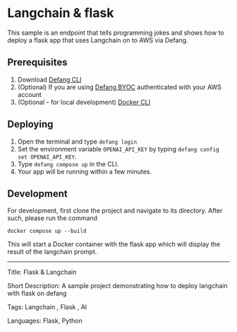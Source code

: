 # Langchain & flask

This sample is an endpoint that tells programming jokes and shows how to deploy a flask app that uses Langchain on to AWS via Defang.

## Prerequisites

1. Download [Defang CLI](https://github.com/DefangLabs/defang)
2. (Optional) If you are using [Defang BYOC](https://docs.aws.amazon.com/cli/latest/userguide/cli-chap-configure.html) authenticated with your AWS account
3. (Optional - for local development) [Docker CLI](https://docs.docker.com/engine/install/)

## Deploying

1. Open the terminal and type `defang login`
2. Set the environment variable `OPENAI_API_KEY` by typing `defang config set OPENAI_API_KEY`.
3. Type `defang compose up` in the CLI.
4. Your app will be running within a few minutes.

## Development

For development, first clone the project and navigate to its directory. After such, please run the command

```
docker compose up --build
```

This will start a Docker container with the flask app which will display the result of the langchain prompt.

---

Title: Flask & Langchain

Short Description: A sample project demonstrating how to deploy langchain with flask on defang

Tags: Langchain , Flask , AI

Languages: Flask, Python
